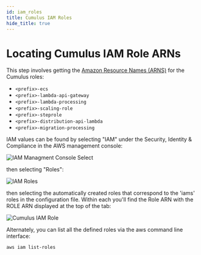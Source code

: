 ```yaml
---
id: iam_roles
title: Cumulus IAM Roles
hide_title: true
---
```


# Locating Cumulus IAM Role ARNs

This step involves getting the [Amazon Resource Names (ARNS)](https://docs.aws.amazon.com/general/latest/gr/aws-arns-and-namespaces.html) for the Cumulus roles:

* `<prefix>-ecs`
* `<prefix>-lambda-api-gateway`
* `<prefix>-lambda-processing`
* `<prefix>-scaling-role`
* `<prefix>-steprole`
* `<prefix>-distribution-api-lambda`
* `<prefix>-migration-processing`

IAM values can be found by selecting "IAM" under the Security, Identity & Compliance in the AWS management console:

![IAM Managment Console Select](assets/iam-access.png)

then selecting "Roles":

![IAM Roles](assets/iam-roles.png)


then selecting the automatically created roles that correspond to the 'iams' roles in the configuration file.    Within each you'll find the Role ARN with the ROLE ARN displayed at the top of the tab:

![Cumulus IAM Role](assets/cumulus-iam-role.png)


Alternately, you can list all the defined roles via the aws command line interface:

```aws iam list-roles```
